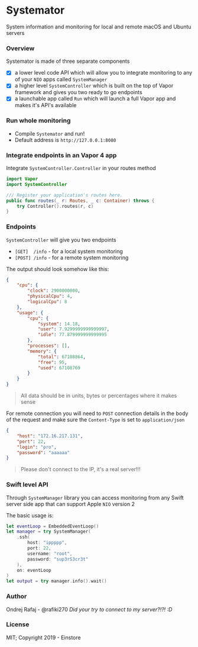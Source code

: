 # Systemator

System information and monitoring for local and remote macOS and Ubuntu servers

### Overview

Systemator is made of three separate components

- [x] a lower level code API which will allow you to integrate monitoring to any of your `NIO` apps called `SystemManager`
- [x] a higher level `SystemController` which is built on the top of Vapor framework and gives you two ready to go endpoints
- [x] a launchable app called `Run` which will launch a full Vapor app and makes it's API's available

### Run whole monitoring

* Compile `Systemator` and run!
* Default address is `http://127.0.0.1:8080`

### Integrate endpoints in an Vapor 4 app

Integrate `SystemController.Controller` in your routes method

```swift
import Vapor
import SystemController

/// Register your application's routes here.
public func routes(_ r: Routes, _ c: Container) throws {
    try Controller().routes(r, c)
}
```

### Endpoints

`SystemController` will give you two endpoints

* `[GET]  /info` - for a local system monitoring
* `[POST] /info` - for a remote system monitoring

The output should look somehow like this:
```json
{
    "cpu": {
        "clock": 2900000000,
        "physicalCpu": 4,
        "logicalCpu": 8
    },
    "usage": {
        "cpu": {
            "system": 14.18,
            "user": 7.9299999999999997,
            "idle": 77.879999999999995
        },
        "processes": [],
        "memory": {
            "total": 67108864,
            "free": 95,
            "used": 67108769
        }
    }
}
```
> All data should be in units, bytes or percentages where it makes sense

For remote connection you will need to `POST` connection details in the body of the request and make sure the `Content-Type` is set to `application/json`
```json
{
	"host": "172.16.217.131",
	"port": 22,
	"login": "pro",
	"password": "aaaaaa"
}
```
> Please don't connect to the IP, it's a real server!!!

### Swift level API

Through `SystemManager` library you can access monitoring from any Swift server side app that can support Apple `NIO` version 2

The basic usage is:

```swift
let eventLoop = EmbeddedEventLoop()
let manager = try SystemManager(
    .ssh(
        host: "ippppp",
        port: 22,
        username: "root",
        password: "sup3rS3cr3t"
    ),
    on: eventLoop
)
let output = try manager.info().wait()
```

### Author

Ondrej Rafaj - @rafiki270
*Did your try to connect to my server?!?! :D*


### License

MIT; Copyright 2019 - Einstore
